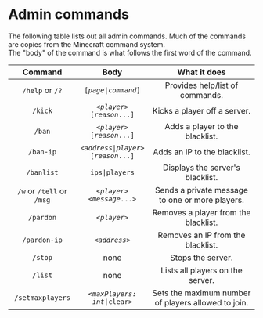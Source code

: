 # Admin commands  
The following table lists out all admin commands. Much of the commands are copies from the Minecraft command system.  
The "body" of the command is what follows the first word of the command.  
  
|Command                  |Body                                                    |What it does                                       |
|:-----------------------:|:------------------------------------------------------:|:-------------------------------------------------:|
|`/help` or `/?`          |<code>[<i>page</i>\|<i>command</i>]</code>              |Provides help/list of commands.                    |
|`/kick`                  |<code><<i>player</i>> [<i>reason</i>...]</code>         |Kicks a player off a server.                       |
|`/ban`                   |<code><<i>player</i>> [<i>reason</i>...]</code>         |Adds a player to the blacklist.                    |
|`/ban-ip`                |<code><<i>address\|player</i>> [<i>reason</i>...]</code>|Adds an IP to the blacklist.                       |
|`/banlist`               |`ips\|players`                                          |Displays the server's blacklist.                   |
|`/w` or `/tell` or `/msg`|<code><<i>player</i>> <<i>message</i>...><code>         |Sends a private message to one or more players.    |
|`/pardon`                |<code><<i>player</i>></code>                            |Removes a player from the blacklist.               |
|`/pardon-ip`             |<code><<i>address</i>></code>                           |Removes an IP from the blacklist.                  |
|`/stop`                  |none                                                    |Stops the server.                                  |
|`/list`                  |none                                                    |Lists all players on the server.                   |
|`/setmaxplayers`         |<code><<i>maxPlayers: int</i>\|clear></code>            |Sets the maximum number of players allowed to join.|
